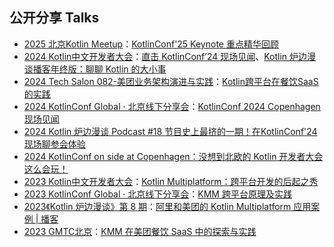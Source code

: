 ## 公开分享 Talks
- [2025 北京Kotlin Meetup](https://beijing-kug.github.io/events/kotlin-meetup-2025/)：[KotlinConf'25 Keynote 重点精华回顾](https://www.bilibili.com/video/BV1p23BzREK2)
- [2024 Kotlin中文开发者大会](https://lp.jetbrains.com/kotlin-online-conference-2024)：[直击 KotlinConf’24 现场见闻](https://www.bilibili.com/video/BV1m693YXE3m)、[Kotlin 炉边漫谈播客年终版：聊聊 Kotlin 的大小事](https://www.bilibili.com/video/BV1m693YXEU5)
- [2024 Tech Salon 082-美团业务架构演进与实践](https://mp.weixin.qq.com/s/mPFk--ysicFJq6uxt0Wr8Q)：[Kotlin跨平台在餐饮SaaS的实践](https://www.bilibili.com/video/BV1es421T71C)
- [2024 KotlinConf Global · 北京线下分享会](https://mp.weixin.qq.com/s/4gl1fg0Gt0HopPPN1PT16w)：[KotlinConf 2024 Copenhagen现场见闻](https://www.bilibili.com/video/BV14f421B7CS)
- [2024 Kotlin 炉边漫谈 Podcast #18 节目史上最挤的一期！在KotlinConf'24现场聊参会体验](https://www.bilibili.com/video/BV1aCR2YaEp1)
- [2024 KotlinConf on side at Copenhagen：没想到北欧的 Kotlin 开发者大会这么会玩！](https://b23.tv/qYbeygd)
- [2023 Kotlin中文开发者大会](https://mp.weixin.qq.com/s/8Y_GLO8TY-sDGQFRa1jw5Q)：[Kotlin Multiplatform：跨平台开发的后起之秀](https://www.bilibili.com/video/BV15K4y1i79t)
- [2023 KotlinConf Global · 北京线下分享会](https://mp.weixin.qq.com/s/8htEee1ErmCDGOv3FN7vjQ)：[KMM 跨平台原理及实践](https://www.bilibili.com/video/BV1Xs4y1u7jG)
- [2023《Kotlin 炉边漫谈》第 8 期](https://mp.weixin.qq.com/s/G9k-S6YbiGKlsAw1_NGJ3A)：[阿里和美团的 Kotlin Multiplatform 应用案例 | 播客](https://www.bilibili.com/video/BV12a4y1V7EC)
- [2023 GMTC北京](https://gmtc.infoq.cn/202302/beijing/presentation/4672)：[KMM 在美团餐饮 SaaS 中的探索与实践](https://time.geekbang.org/course/detail/100823201-811841)
